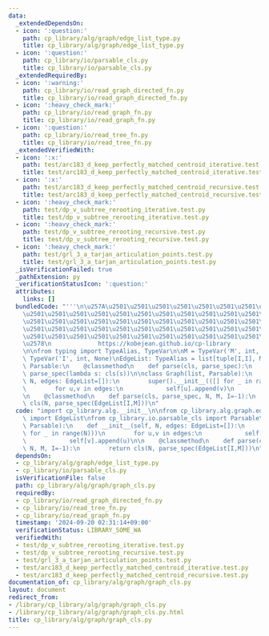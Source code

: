 ```yaml
---
data:
  _extendedDependsOn:
  - icon: ':question:'
    path: cp_library/alg/graph/edge_list_type.py
    title: cp_library/alg/graph/edge_list_type.py
  - icon: ':question:'
    path: cp_library/io/parsable_cls.py
    title: cp_library/io/parsable_cls.py
  _extendedRequiredBy:
  - icon: ':warning:'
    path: cp_library/io/read_graph_directed_fn.py
    title: cp_library/io/read_graph_directed_fn.py
  - icon: ':heavy_check_mark:'
    path: cp_library/io/read_graph_fn.py
    title: cp_library/io/read_graph_fn.py
  - icon: ':question:'
    path: cp_library/io/read_tree_fn.py
    title: cp_library/io/read_tree_fn.py
  _extendedVerifiedWith:
  - icon: ':x:'
    path: test/arc183_d_keep_perfectly_matched_centroid_iterative.test.py
    title: test/arc183_d_keep_perfectly_matched_centroid_iterative.test.py
  - icon: ':x:'
    path: test/arc183_d_keep_perfectly_matched_centroid_recursive.test.py
    title: test/arc183_d_keep_perfectly_matched_centroid_recursive.test.py
  - icon: ':heavy_check_mark:'
    path: test/dp_v_subtree_rerooting_iterative.test.py
    title: test/dp_v_subtree_rerooting_iterative.test.py
  - icon: ':heavy_check_mark:'
    path: test/dp_v_subtree_rerooting_recursive.test.py
    title: test/dp_v_subtree_rerooting_recursive.test.py
  - icon: ':heavy_check_mark:'
    path: test/grl_3_a_tarjan_articulation_points.test.py
    title: test/grl_3_a_tarjan_articulation_points.test.py
  _isVerificationFailed: true
  _pathExtension: py
  _verificationStatusIcon: ':question:'
  attributes:
    links: []
  bundledCode: "'''\n\u257A\u2501\u2501\u2501\u2501\u2501\u2501\u2501\u2501\u2501\u2501\
    \u2501\u2501\u2501\u2501\u2501\u2501\u2501\u2501\u2501\u2501\u2501\u2501\u2501\
    \u2501\u2501\u2501\u2501\u2501\u2501\u2501\u2501\u2501\u2501\u2501\u2501\u2501\
    \u2501\u2501\u2501\u2501\u2501\u2501\u2501\u2501\u2501\u2501\u2501\u2501\u2501\
    \u2501\u2501\u2501\u2501\u2501\u2501\u2501\u2501\u2501\u2501\u2501\u2501\u2501\
    \u2578\n             https://kobejean.github.io/cp-library               \n'''\n\
    \n\nfrom typing import TypeAlias, TypeVar\n\nM = TypeVar('M', int, None)\nI =\
    \ TypeVar('I', int, None)\nEdgeList: TypeAlias = list[tuple[I,I], M]\n\n\nclass\
    \ Parsable:\n    @classmethod\n    def parse(cls, parse_spec):\n        return\
    \ parse_spec(lambda s: cls(s))\n\nclass Graph(list, Parsable):\n    def __init__(self,\
    \ N, edges: EdgeList=[]):\n        super().__init__(([] for _ in range(N)))\n\
    \        for u,v in edges:\n            self[u].append(v)\n            self[v].append(u)\n\
    \n    @classmethod\n    def parse(cls, parse_spec, N, M, I=-1):\n        return\
    \ cls(N, parse_spec(EdgeList[I,M]))\n"
  code: "import cp_library.alg.__init__\n\nfrom cp_library.alg.graph.edge_list_type\
    \ import EdgeList\nfrom cp_library.io.parsable_cls import Parsable\n\nclass Graph(list,\
    \ Parsable):\n    def __init__(self, N, edges: EdgeList=[]):\n        super().__init__(([]\
    \ for _ in range(N)))\n        for u,v in edges:\n            self[u].append(v)\n\
    \            self[v].append(u)\n\n    @classmethod\n    def parse(cls, parse_spec,\
    \ N, M, I=-1):\n        return cls(N, parse_spec(EdgeList[I,M]))\n"
  dependsOn:
  - cp_library/alg/graph/edge_list_type.py
  - cp_library/io/parsable_cls.py
  isVerificationFile: false
  path: cp_library/alg/graph/graph_cls.py
  requiredBy:
  - cp_library/io/read_graph_directed_fn.py
  - cp_library/io/read_tree_fn.py
  - cp_library/io/read_graph_fn.py
  timestamp: '2024-09-20 02:31:14+09:00'
  verificationStatus: LIBRARY_SOME_WA
  verifiedWith:
  - test/dp_v_subtree_rerooting_iterative.test.py
  - test/dp_v_subtree_rerooting_recursive.test.py
  - test/grl_3_a_tarjan_articulation_points.test.py
  - test/arc183_d_keep_perfectly_matched_centroid_iterative.test.py
  - test/arc183_d_keep_perfectly_matched_centroid_recursive.test.py
documentation_of: cp_library/alg/graph/graph_cls.py
layout: document
redirect_from:
- /library/cp_library/alg/graph/graph_cls.py
- /library/cp_library/alg/graph/graph_cls.py.html
title: cp_library/alg/graph/graph_cls.py
---
```

